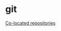git
===

[Co-located repositories](https://github.com/enckse/howdoi/blob/master/software/git/colocate.md)
